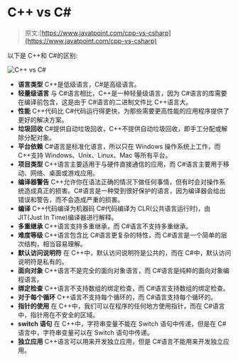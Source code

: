 # C++ vs C#

> 原文:[https://www.javatpoint.com/cpp-vs-csharp](https://www.javatpoint.com/cpp-vs-csharp)

以下是 C++和 C#的区别:

![C++ vs C#](../Images/0c1e444897d8dfc46e45bc1d2e2de69f.png)

*   **语言类型**
    C++是低级语言，C#是高级语言。
*   **轻量级语言**
    与 C#语言相比，C++是一种轻量级语言，因为 C#语言的库需要在编译前包含，这是由于 C#语言的二进制文件比 C++语言大。
*   **性能**
    C++代码比 C#代码运行得更快，为那些需要更高性能的应用程序提供了更好的解决方案。
*   **垃圾回收**
    C#提供自动垃圾回收，C++不提供自动垃圾回收，即手工分配或解除分配对象。
*   **平台依赖**
    C#语言是标准化语言，所以只在 Windows 操作系统上工作，而 C++支持 Windows、Unix、Linux、Mac 等所有平台。
*   **项目类型**
    C++语言主要适用于与硬件直接通信的应用，而 C#语言主要用于移动、网络、桌面或游戏应用。
*   **编译器警告**
    C++允许你在语法正确的情况下做任何事情，但有时会对操作系统造成真正的损害。C#语言是一种受到很好保护的语言，因为编译器会给出错误和警告，而不会造成严重的损害。
*   **编译**
    C++代码编译为机器码 C#代码编译为 CLR(公共语言运行时)，由 JIT(Just In Time)编译器进行解释。
*   **多重继承**
    C++语言支持多重继承，而 C#语言不支持多重继承。
*   **难度等级**
    C++语言包含比 C#语言更复杂的特性，而 C#语言是一个简单的层次结构，相当容易理解。
*   **默认访问说明符**
    在 C++中，默认访问说明符是公共的，而在 C#中，默认访问说明符是私有的。
*   **面向对象**
    C++语言不是完全的面向对象语言，而 C#语言是纯粹的面向对象编程语言。
*   **绑定检查**
    C++语言不支持数组的绑定检查，而 C#语言支持数组的绑定检查。
*   **对于每个循环**
    C++语言不支持每个循环的，而 C#语言支持每个循环的。
*   **指针的使用**
    在 C++中，我们可以在程序的任何地方使用指针，而在 C#语言中，指针用在不安全的区域。
*   **switch 语句**
    在 C++中，字符串变量不能在 Switch 语句中传递，但是在 C#语言中，字符串变量可以在 Switch 语句中传递。
*   **独立应用**
    C++语言可以用来开发独立应用，但是 C#语言不能用来开发独立应用。